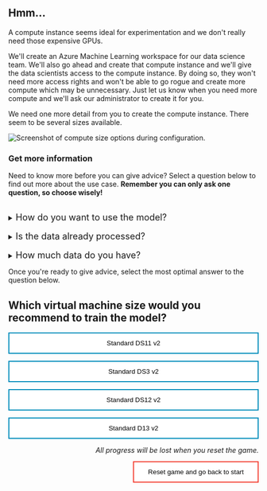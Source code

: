 <style>
.button  {
  border: none;
  color: black;
  width: 100%;
  padding: 12px 28px;
  background-color: white;
  border: 2px solid #008CBA;
  transition-duration: 0.4s;
}
.button:hover  {
  background-color: #008CBA;
  color: white; 
  border: 2px solid #008CBA;
}
.resetbutton  {
  border: none;
  color: black;
  float: right;
  padding: 12px 28px;
  background-color: white;
  border: 2px solid #f44336;
  transition-duration: 0.4s;
}
.resetbutton:hover  {
  background-color: #f44336;
  color: white; 
  border: 2px solid #f44336;
}
</style>

## Hmm...

A compute instance seems ideal for experimentation and we don't really need those expensive GPUs. 

We'll create an Azure Machine Learning workspace for our data science team. We'll also go ahead and create that compute instance and we'll give the data scientists access to the compute instance. By doing so, they won't need more access rights and won't be able to go rogue and create more compute which may be unnecessary. Just let us know when you need more compute and we'll ask our administrator to create it for you.

We need one more detail from you to create the compute instance. There seem to be several sizes available. 

![Screenshot of compute size options during configuration.](../media/compute-size.png)

### Get more information
Need to know more before you can give advice? Select a question below to find out more about the use case. **Remember you can only ask one question, so choose wisely!**


<br>
<details>
<summary><font size="+1">How do you want to use the model?</font></summary>
We're thinking of integrating the model with an application which will be used by health care practitioners. The user will be able to enter a patient's medical information and find out almost instantly whether the patient is likely to have diabetes yes or no.
</details>
<br>
<details>
<summary><font size="+1">Is the data already processed?</font></summary>
The data you'll get for initial model development is anonymized and a small sample of the actual data we'll use to train the model we want to integrate with our solution. The data you'll get is already cleaned and contains no missing data. We have a data transformation pipeline in Azure Synapse Analytics set up which already processes the data.
</details>

<br>
<details>
<summary><font size="+1">How much data do you have?</font></summary>
We'll initially test the idea with a small anonymized dataset of 10000 rows. The medical data we work with is privacy-sensitive so initial development should happen on the small dataset instead of the actual production dataset which the data scientists should not get access to.
</details>

Once you're ready to give advice, select the most optimal answer to the question below.

## Which virtual machine size would you recommend to train the model?

<button class="button" onclick="window.location.href='06A';">Standard DS11 v2</button>

<button class="button" onclick="window.location.href='06B';">Standard DS3 v2</button>

<button class="button" onclick="window.location.href='06B';">Standard DS12 v2</button>

<button class="button" onclick="window.location.href='06B';">Standard D13 v2</button>

<p style="text-align:right;"><i>All progress will be lost when you reset the game.</i></p>

<button class="resetbutton" onclick="window.location.href='../start-01-data';">Reset game and go back to start</button>

<script>
    //Get all details elements
    const questions = document.querySelectorAll('details');

    //add event listener
    questions.forEach(det => {
        det.addEventListener('toggle', toggleOpenOneOnly)
    })

// toggle state of details elements
    function toggleOpenOneOnly(e) {
        questions.forEach(det => {
            if (det != this) {
                let splitText = det.innerHTML.split("</summary>");
                det.innerHTML = splitText[0] + "</summary>\nYou already asked one question.\n";
            }
            
            det.removeEventListener('toggle', toggleOpenOneOnly)
        });
    }
</script>
